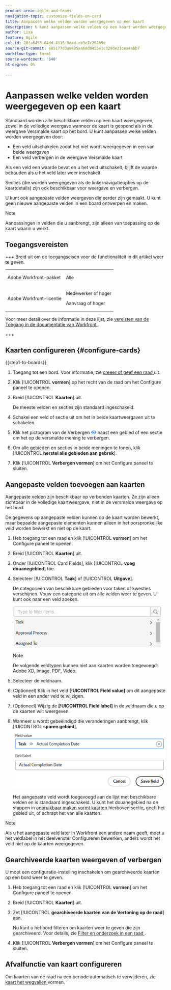 ```yaml
---
product-area: agile-and-teams
navigation-topic: customize-fields-on-card
title: Aanpassen welke velden worden weergegeven op een kaart
description: U kunt aanpassen welke velden op een kaart worden weergegeven door een veld uit te schakelen zodat het niet wordt weergegeven op de volledige kaart of in de verkorte weergave, of door een veld te verbergen in de weergave van de verkorte kaart.
author: Lisa
feature: Agile
exl-id: 28fa6455-04dd-4115-9ead-cb3e7c26289e
source-git-commit: 685177d3a8485aa60d8455e1c329de21cea4abb7
workflow-type: tm+mt
source-wordcount: '648'
ht-degree: 0%

---
```


# Aanpassen welke velden worden weergegeven op een kaart

Standaard worden alle beschikbare velden op een kaart weergegeven, zowel in de volledige weergave wanneer de kaart is geopend als in de weergave Versmalde kaart op het bord. U kunt aanpassen welke velden worden weergegeven door:

* Een veld uitschakelen zodat het niet wordt weergegeven in een van beide weergaven
* Een veld verbergen in de weergave Versmalde kaart

Als een veld een waarde bevat en u het veld uitschakelt, blijft de waarde behouden als u het veld later weer inschakelt.

Secties (die worden weergegeven als de linkernavigatieopties op de kaartdetails) zijn ook beschikbaar voor weergave en verbergen.

U kunt ook aangepaste velden weergeven die eerder zijn gemaakt. U kunt geen nieuwe aangepaste velden in een board ontwerpen en maken.

>[!NOTE]
>
>Aanpassingen in velden die u aanbrengt, zijn alleen van toepassing op de kaart waarin u werkt.

## Toegangsvereisten

+++ Breid uit om de toegangseisen voor de functionaliteit in dit artikel weer te geven.

<table style="table-layout:auto"> 
 <col> 
 <col> 
 <tbody> 
  <tr> 
   <td role="rowheader">Adobe Workfront-pakket</td> 
   <td> <p>Alle</p> </td> 
  </tr> 
  <tr> 
   <td role="rowheader">Adobe Workfront-licentie</td> 
   <td> 
   <p>Medewerker of hoger</p> 
   <p>Aanvraag of hoger</p>
   </td> 
  </tr> 
 </tbody> 
</table>

Voor meer detail over de informatie in deze lijst, zie [ vereisten van de Toegang in de documentatie van Workfront ](/help/quicksilver/administration-and-setup/add-users/access-levels-and-object-permissions/access-level-requirements-in-documentation.md).

+++

## Kaarten configureren {#configure-cards}

{{step1-to-boards}}

1. Toegang tot een bord. Voor informatie, zie [ creeer of geef een raad ](../../agile/get-started-with-boards/create-edit-board.md) uit.
1. Klik [!UICONTROL **vormen**] op het recht van de raad om het Configure paneel te openen.
1. Breid [!UICONTROL **Kaarten**] uit.

   De meeste velden en secties zijn standaard ingeschakeld.

1. Schakel een veld of sectie uit om het in beide kaartweergaven uit te schakelen.
1. Klik het pictogram van de Verbergen ![ pictogram van de Verbergen ](assets/eye-hide-icon.png) naast een gebied of een sectie om het op de versmalde mening te verbergen.
1. Om alle gebieden en secties in beide meningen te tonen, klik [!UICONTROL **herstel alle gebieden aan gebrek**].
1. Klik [!UICONTROL **Verbergen vormen**] om het Configure paneel te sluiten.

## Aangepaste velden toevoegen aan kaarten

Aangepaste velden zijn beschikbaar op verbonden kaarten. Ze zijn alleen zichtbaar in de volledige kaartweergave, niet in de versmalde weergave op het bord.

De gegevens op aangepaste velden kunnen op de kaart worden bewerkt, maar bepaalde aangepaste elementen kunnen alleen in het oorspronkelijke veld worden bewerkt en niet op de kaart.

1. Heb toegang tot een raad en klik [!UICONTROL **vormen**] om het Configure paneel te openen.
1. Breid [!UICONTROL **Kaarten**] uit.
1. Onder [!UICONTROL Card Fields], klik [!UICONTROL **voeg douanegebied**] toe.
1. Selecteer [!UICONTROL **Taak**] of [!UICONTROL **Uitgave**].

   De categorieën van beschikbare gebieden voor taken of kwesties verschijnen. Vouw een categorie uit om alle velden weer te geven. U kunt ook naar een veld zoeken.

   ![ Onderzoek naar douanegebied ](assets/boards-search-for-custom-field.png)

   >[!NOTE]
   >
   >De volgende veldtypen kunnen niet aan kaarten worden toegevoegd: Adobe XD, Image, PDF, Video.

1. Selecteer de veldnaam.
1. (Optioneel) Klik in het veld **[!UICONTROL Field value]** om dit aangepaste veld in een ander veld te wijzigen.
1. (Optioneel) Wijzig de **[!UICONTROL Field label]** in de veldnaam die u op de kaarten wilt weergeven.
1. Wanneer u wordt gebeëindigd die veranderingen aanbrengt, klik [!UICONTROL **sparen gebied**].

   ![ het gebiedswaarde en etiket van de Douane ](assets/save-custom-field-value-label.png)

   Het aangepaste veld wordt toegevoegd aan de lijst met beschikbare velden en is standaard ingeschakeld. U kunt het douanegebied na de stappen in [ onbruikbaar maken vormt kaarten ](customize-fields-on-card.md#configure-cards) hierboven sectie, geeft het gebied uit, of schrapt het van alle kaarten.

>[!NOTE]
>
>Als u het aangepaste veld later in Workfront een andere naam geeft, moet u het veldlabel in het deelvenster Configureren bewerken, anders wordt het veld niet op de kaarten weergegeven.

## Gearchiveerde kaarten weergeven of verbergen

U moet een configuratie-instelling inschakelen om gearchiveerde kaarten op een bord weer te geven.

1. Heb toegang tot een raad en klik [!UICONTROL **vormen**] om het Configure paneel te openen.
1. Breid [!UICONTROL **Kaarten**] uit.
1. Zet [!UICONTROL **gearchiveerde kaarten van de Vertoning op de raad**] aan.

   Nu kunt u het bord filteren om kaarten weer te geven die zijn gearchiveerd. Voor details, zie [ Filter en onderzoek in een raad ](/help/quicksilver/agile/get-started-with-boards/filter-search-in-board.md).

1. Klik [!UICONTROL **Verbergen vormen**] om het Configure paneel te sluiten.

## Afvalfunctie van kaart configureren

Om kaarten van de raad na een periode automatisch te verwijderen, zie [ kaart het wegvallen ](/help/quicksilver/agile/use-boards-agile-planning-tools/configure-card-falloff.md) vormen.
